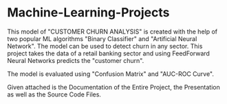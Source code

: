 # Machine-Learning-Projects
This model of "CUSTOMER CHURN ANALYSIS" is created with the help of two popular ML algorithms "Binary Classifier" and "Artificial Neural Network".
The model can be used to detect churn in any sector.
This project takes the data of a retail banking sector and using FeedForward Neural Networks predicts the "customer churn".

The model is evaluated using "Confusion Matrix" and "AUC-ROC Curve".

Given attached is the Documentation of the Entire Project, the Presentation as well as the Source Code Files.
